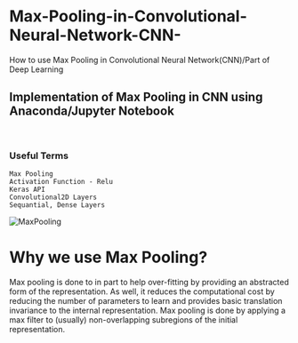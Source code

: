 # Max-Pooling-in-Convolutional-Neural-Network-CNN-
How to use Max Pooling in Convolutional Neural Network(CNN)/Part of Deep Learning

##  Implementation of Max Pooling in CNN using Anaconda/Jupyter Notebook
&emsp;
&emsp;
&emsp;
&emsp;
   ###  Useful Terms
    Max Pooling
    Activation Function - Relu
    Keras API
    Convolutional2D Layers
    Sequantial, Dense Layers
    
![MaxPooling](https://user-images.githubusercontent.com/52565814/113127812-258f7980-9254-11eb-8e94-57a279c91ac9.png)
&emsp;
&emsp;
&emsp;
&emsp; 
# Why we use Max Pooling? 
Max pooling is done to in part to help over-fitting by providing an abstracted form of the representation. As well, it reduces the computational cost by reducing the number of parameters to learn and provides basic translation invariance to the internal representation. Max pooling is done by applying a max filter to (usually) non-overlapping subregions of the initial representation.
